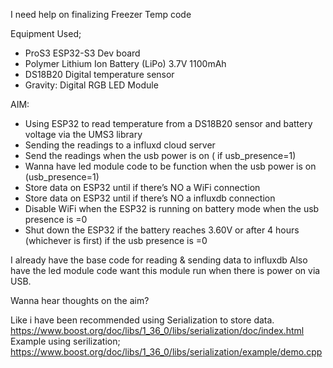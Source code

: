 I need help on finalizing Freezer Temp code

Equipment Used;
- ProS3 ESP32-S3 Dev board
- Polymer Lithium Ion Battery (LiPo) 3.7V 1100mAh
- DS18B20 Digital temperature sensor
- Gravity: Digital RGB LED Module

AIM:

- Using ESP32 to read temperature from a DS18B20 sensor and battery voltage via the UMS3 library
- Sending the readings to a influxd cloud server
- Send the readings when the usb power is on ( if usb_presence=1)
- Wanna have led module code to be function when the usb power is on (usb_presence=1)
- Store data on ESP32 until if there’s NO a WiFi connection
- Store data on ESP32 until if there’s NO a influxdb connection
- Disable WiFi when the ESP32 is running on battery mode when the usb presence is =0
- Shut down the ESP32 if the battery reaches 3.60V or after 4 hours (whichever is first) if the usb presence is =0

I already have the base code for reading & sending data to influxdb
Also have the led module code want this module run when there is power on via USB.

Wanna hear thoughts on the aim?

Like i have been recommended using Serialization to store data. https://www.boost.org/doc/libs/1_36_0/libs/serialization/doc/index.html Example using serilization; https://www.boost.org/doc/libs/1_36_0/libs/serialization/example/demo.cpp